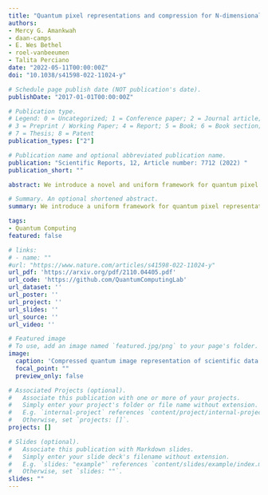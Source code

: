 ```yaml
---
title: "Quantum pixel representations and compression for N-dimensional images"
authors:
- Mercy G. Amankwah
- daan-camps
- E. Wes Bethel
- roel-vanbeeumen
- Talita Perciano
date: "2022-05-11T00:00:00Z"
doi: "10.1038/s41598-022-11024-y"

# Schedule page publish date (NOT publication's date).
publishDate: "2017-01-01T00:00:00Z"

# Publication type.
# Legend: 0 = Uncategorized; 1 = Conference paper; 2 = Journal article;
# 3 = Preprint / Working Paper; 4 = Report; 5 = Book; 6 = Book section;
# 7 = Thesis; 8 = Patent
publication_types: ["2"]

# Publication name and optional abbreviated publication name.
publication: "Scientific Reports, 12, Article number: 7712 (2022) "
publication_short: ""

abstract: We introduce a novel and uniform framework for quantum pixel representations that overarches many of the most popular representations proposed in the recent literature, such as (I)FRQI, (I)NEQR, MCRQI, and (I)NCQI. The proposed QPIXL framework results in more efficient circuit implementations and significantly reduces the gate complexity for all considered quantum pixel representations. Our method only requires a linear number of gates in terms of the number of pixels and does not use ancilla qubits. Furthermore, the circuits only consist of Ry gates and CNOT gates making them practical in the NISQ era. Additionally, we propose a circuit and image compression algorithm that is shown to be highly effective, being able to reduce the necessary gates to prepare an FRQI state for example scientific images by up to 90% without sacrificing image quality. Our algorithms are made publicly available as part of QPIXL++, a Quantum Image Pixel Library.

# Summary. An optional shortened abstract.
summary: We introduce a uniform framework for quantum pixel representations that encompasses many of the popular image representations proposed in the literature. We propose a novel circuit implementation with an efficient compression algorithm.

tags:
- Quantum Computing
featured: false

# links:
# - name: ""
#url: "https://www.nature.com/articles/s41598-022-11024-y"
url_pdf: 'https://arxiv.org/pdf/2110.04405.pdf'
url_code: 'https://github.com/QuantumComputingLab'
url_dataset: ''
url_poster: ''
url_project: ''
url_slides: ''
url_source: ''
url_video: ''

# Featured image
# To use, add an image named `featured.jpg/png` to your page's folder. 
image:
  caption: 'Compressed quantum image representation of scientific data'
  focal_point: ""
  preview_only: false

# Associated Projects (optional).
#   Associate this publication with one or more of your projects.
#   Simply enter your project's folder or file name without extension.
#   E.g. `internal-project` references `content/project/internal-project/index.md`.
#   Otherwise, set `projects: []`.
projects: []

# Slides (optional).
#   Associate this publication with Markdown slides.
#   Simply enter your slide deck's filename without extension.
#   E.g. `slides: "example"` references `content/slides/example/index.md`.
#   Otherwise, set `slides: ""`.
slides: ""
---
```


